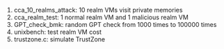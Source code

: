 1. cca_10_realms_attack: 10 realm VMs visit private memories
2. cca_realm_test: 1 normal realm VM and 1 malicious realm VM
3. GPT_check_bmk: random GPT check from 1000 times to 100000 times
5. unixbench: test realm VM cost
6. trustzone.c: simulate TrustZone
